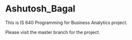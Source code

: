 # Ashutosh_Bagal
This is IS 640 Programming for Business Analytics project.

Please visit the master branch for the project.
